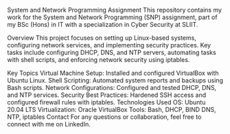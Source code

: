 System and Network Programming Assignment
This repository contains my work for the System and Network Programming (SNP) assignment, part of my BSc (Hons) in IT with a specialization in Cyber Security at SLIIT.

Overview
This project focuses on setting up Linux-based systems, configuring network services, and implementing security practices. Key tasks include configuring DHCP, DNS, and NTP servers, automating tasks with shell scripts, and enforcing network security using iptables.

Key Topics
Virtual Machine Setup: Installed and configured VirtualBox with Ubuntu Linux.
Shell Scripting: Automated system reports and backups using Bash scripts.
Network Configurations: Configured and tested DHCP, DNS, and NTP services.
Security Best Practices: Hardened SSH access and configured firewall rules with iptables.
Technologies Used
OS: Ubuntu 20.04 LTS
Virtualization: Oracle VirtualBox
Tools: Bash, DHCP, BIND DNS, NTP, iptables
Contact
For any questions or collaboration, feel free to connect with me on LinkedIn.
